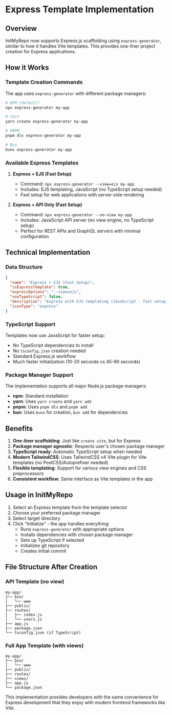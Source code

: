 # Express Template Implementation

## Overview

InitMyRepo now supports Express.js scaffolding using `express-generator`, similar to how it handles Vite templates. This provides one-liner project creation for Express applications.

## How it Works

### Template Creation Commands

The app uses `express-generator` with different package managers:

```bash
# NPM (default)
npx express-generator my-app

# Yarn
yarn create express-generator my-app

# PNPM
pnpm dlx express-generator my-app

# Bun
bunx express-generator my-app
```

### Available Express Templates

1. **Express + EJS (Fast Setup)**

   - Command: `npx express-generator --view=ejs my-app`
   - Includes: EJS templating, JavaScript (no TypeScript setup needed)
   - Fast setup for web applications with server-side rendering

2. **Express + API Only (Fast Setup)**
   - Command: `npx express-generator --no-view my-app`
   - Includes: JavaScript API server (no view engine, no TypeScript setup)
   - Perfect for REST APIs and GraphQL servers with minimal configuration

## Technical Implementation

### Data Structure

```json
{
  "name": "Express + EJS (Fast Setup)",
  "isExpressTemplate": true,
  "expressOptions": "--view=ejs",
  "useTypeScript": false,
  "description": "Express with EJS templating (JavaScript - fast setup)",
  "iconType": "express"
}
```

### TypeScript Support

Templates now use JavaScript for faster setup:

- No TypeScript dependencies to install
- No `tsconfig.json` creation needed
- Standard Express.js workflow
- Much faster initialization (10-20 seconds vs 45-90 seconds)

### Package Manager Support

The implementation supports all major Node.js package managers:

- **npm**: Standard installation
- **yarn**: Uses `yarn create` and `yarn add`
- **pnpm**: Uses `pnpm dlx` and `pnpm add`
- **bun**: Uses `bunx` for creation, `bun add` for dependencies

## Benefits

1. **One-liner scaffolding**: Just like `create vite`, but for Express
2. **Package manager agnostic**: Respects user's chosen package manager
3. **TypeScript ready**: Automatic TypeScript setup when needed
4. **Modern TailwindCSS**: Uses TailwindCSS v4 Vite plugin for Vite templates (no PostCSS/Autoprefixer needed)
5. **Flexible templating**: Support for various view engines and CSS preprocessors
6. **Consistent workflow**: Same interface as Vite templates in the app

## Usage in InitMyRepo

1. Select an Express template from the template selector
2. Choose your preferred package manager
3. Select target directory
4. Click "Initialize" - the app handles everything:
   - Runs `express-generator` with appropriate options
   - Installs dependencies with chosen package manager
   - Sets up TypeScript if selected
   - Initializes git repository
   - Creates initial commit

## File Structure After Creation

### API Template (no view)

```
my-app/
├── bin/
│   └── www
├── public/
├── routes/
│   ├── index.js
│   └── users.js
├── app.js
├── package.json
└── tsconfig.json (if TypeScript)
```

### Full App Template (with views)

```
my-app/
├── bin/
│   └── www
├── public/
├── routes/
├── views/
├── app.js
└── package.json
```

This implementation provides developers with the same convenience for Express development that they enjoy with modern frontend frameworks like Vite.
